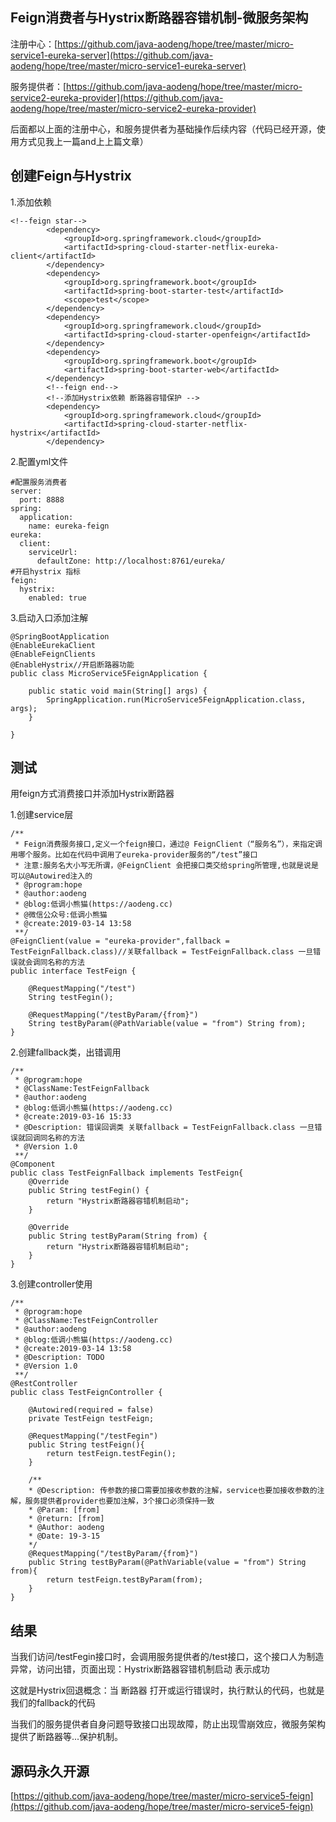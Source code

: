 ## Feign消费者与Hystrix断路器容错机制-微服务架构
注册中心：[https://github.com/java-aodeng/hope/tree/master/micro-service1-eureka-server](https://github.com/java-aodeng/hope/tree/master/micro-service1-eureka-server)

服务提供者：[https://github.com/java-aodeng/hope/tree/master/micro-service2-eureka-provider](https://github.com/java-aodeng/hope/tree/master/micro-service2-eureka-provider)

后面都以上面的注册中心，和服务提供者为基础操作后续内容（代码已经开源，使用方式见我上一篇and上上篇文章）
## 创建Feign与Hystrix
1.添加依赖
```
<!--feign star-->
		<dependency>
			<groupId>org.springframework.cloud</groupId>
			<artifactId>spring-cloud-starter-netflix-eureka-client</artifactId>
		</dependency>
		<dependency>
			<groupId>org.springframework.boot</groupId>
			<artifactId>spring-boot-starter-test</artifactId>
			<scope>test</scope>
		</dependency>
		<dependency>
			<groupId>org.springframework.cloud</groupId>
			<artifactId>spring-cloud-starter-openfeign</artifactId>
		</dependency>
		<dependency>
			<groupId>org.springframework.boot</groupId>
			<artifactId>spring-boot-starter-web</artifactId>
		</dependency>
		<!--feign end-->
		<!--添加Hystrix依赖 断路器容错保护 -->
		<dependency>
			<groupId>org.springframework.cloud</groupId>
			<artifactId>spring-cloud-starter-netflix-hystrix</artifactId>
		</dependency>
```
2.配置yml文件
```
#配置服务消费者
server:
  port: 8888
spring:
  application:
    name: eureka-feign
eureka:
  client:
    serviceUrl:
      defaultZone: http://localhost:8761/eureka/
#开启hystrix 指标
feign:
  hystrix:
    enabled: true
```
3.启动入口添加注解
```
@SpringBootApplication
@EnableEurekaClient
@EnableFeignClients
@EnableHystrix//开启断路器功能
public class MicroService5FeignApplication {

	public static void main(String[] args) {
		SpringApplication.run(MicroService5FeignApplication.class, args);
	}

}
```
## 测试
用feign方式消费接口并添加Hystrix断路器

1.创建service层
```
/**
 * Feign消费服务接口,定义一个feign接口，通过@ FeignClient（“服务名”），来指定调用哪个服务。比如在代码中调用了eureka-provider服务的“/test”接口
 * 注意:服务名大小写无所谓，@FeignClient 会把接口类交给spring所管理,也就是说是可以@Autowired注入的
 * @program:hope
 * @author:aodeng
 * @blog:低调小熊猫(https://aodeng.cc)
 * @微信公众号:低调小熊猫
 * @create:2019-03-14 13:58
 **/
@FeignClient(value = "eureka-provider",fallback = TestFeignFallback.class)//关联fallback = TestFeignFallback.class 一旦错误就会调同名称的方法
public interface TestFeign {

    @RequestMapping("/test")
    String testFegin();

    @RequestMapping("/testByParam/{from}")
    String testByParam(@PathVariable(value = "from") String from);
}
```
2.创建fallback类，出错调用
```
/**
 * @program:hope
 * @ClassName:TestFeignFallback
 * @author:aodeng
 * @blog:低调小熊猫(https://aodeng.cc)
 * @create:2019-03-16 15:33
 * @Description: 错误回调类 关联fallback = TestFeignFallback.class 一旦错误就回调同名称的方法
 * @Version 1.0
 **/
@Component
public class TestFeignFallback implements TestFeign{
    @Override
    public String testFegin() {
        return "Hystrix断路器容错机制启动";
    }

    @Override
    public String testByParam(String from) {
        return "Hystrix断路器容错机制启动";
    }
}
```
3.创建controller使用
```
/**
 * @program:hope
 * @ClassName:TestFeignController
 * @author:aodeng
 * @blog:低调小熊猫(https://aodeng.cc)
 * @create:2019-03-14 13:58
 * @Description: TODO
 * @Version 1.0
 **/
@RestController
public class TestFeignController {

    @Autowired(required = false)
    private TestFeign testFeign;

    @RequestMapping("/testFegin")
    public String testFeign(){
        return testFeign.testFegin();
    }

    /** 
    * @Description: 传参数的接口需要加接收参数的注解，service也要加接收参数的注解，服务提供者provider也要加注解，3个接口必须保持一致
    * @Param: [from]
    * @return: [from]
    * @Author: aodeng
    * @Date: 19-3-15
    */ 
    @RequestMapping("/testByParam/{from}")
    public String testByParam(@PathVariable(value = "from") String from){
        return testFeign.testByParam(from);
    }
}
```
## 结果
当我们访问/testFegin接口时，会调用服务提供者的/test接口，这个接口人为制造异常，访问出错，页面出现：Hystrix断路器容错机制启动 表示成功

这就是Hystrix回退概念：当 断路器 打开或运行错误时，执行默认的代码，也就是我们的fallback的代码

当我们的服务提供者自身问题导致接口出现故障，防止出现雪崩效应，微服务架构提供了断路器等...保护机制。

## 源码永久开源
[https://github.com/java-aodeng/hope/tree/master/micro-service5-feign](https://github.com/java-aodeng/hope/tree/master/micro-service5-feign)